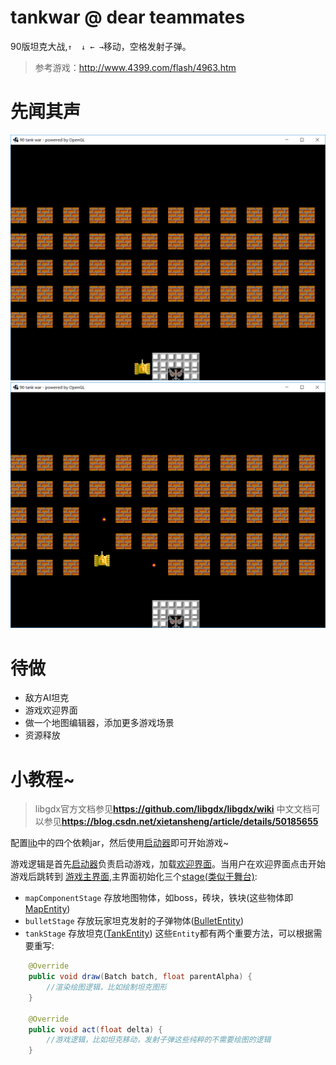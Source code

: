 # tankwar @ dear teammates
90版坦克大战,`↑  ↓ ← →`移动，空格发射子弹。
> 参考游戏：http://www.4399.com/flash/4963.htm

# 先闻其声
![](snapshot/1.png)
![](snapshot/2.png)

# 待做
+ 敌方AI坦克
+ 游戏欢迎界面
+ 做一个地图编辑器，添加更多游戏场景
+ 资源释放

# 小教程~
> libgdx官方文档参见**https://github.com/libgdx/libgdx/wiki**
> 中文文档可以参见**https://blog.csdn.net/xietansheng/article/details/50185655**

配置[lib](./lib)中的四个依赖jar，然后使用[启动器](src/desktop/DesktopLauncher.java)即可开始游戏~

游戏逻辑是首先[启动器](src/desktop/DesktopLauncher.java)负责启动游戏，加载[欢迎界面](src/core/game/MenuScreen.java)。当用户在欢迎界面点击开始游戏后跳转到
[游戏主界面](src/core/game/GameScreen.java),主界面初始化三个[stage(类似于舞台)](src/core/game/GameScreen.java#L23):
+ `mapComponentStage` 存放地图物体，如boss，砖块，铁块(这些物体即[MapEntity](src/core/entity/MapEntity.java))
+ `bulletStage` 存放玩家坦克发射的子弹物体([BulletEntity](src/core/entity/BulletEntity.java))
+ `tankStage` 存放坦克([TankEntity](src/core/entity/TankEntity.java))
这些`Entity`都有两个重要方法，可以根据需要重写:
```java
    @Override
    public void draw(Batch batch, float parentAlpha) {
        //渲染绘图逻辑，比如绘制坦克图形
    }

    @Override
    public void act(float delta) {
        //游戏逻辑，比如坦克移动，发射子弹这些纯粹的不需要绘图的逻辑
    }
```
